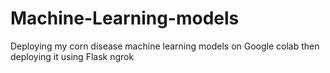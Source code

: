 # Machine-Learning-models
Deploying my corn disease machine learning models on Google colab then deploying it using Flask ngrok

